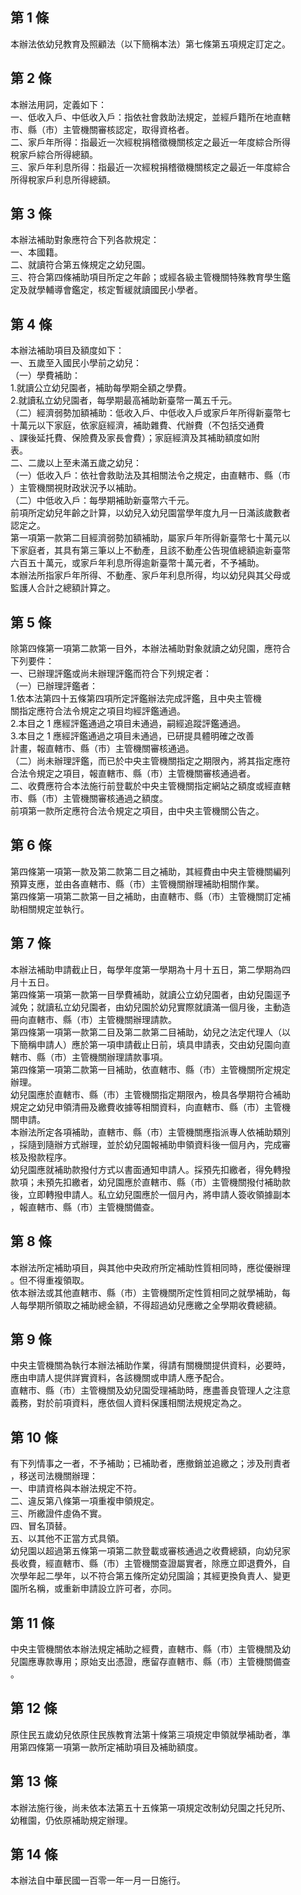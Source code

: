第 1 條
-------
本辦法依幼兒教育及照顧法（以下簡稱本法）第七條第五項規定訂定之。

第 2 條
-------
本辦法用詞，定義如下：  
一、低收入戶、中低收入戶：指依社會救助法規定，並經戶籍所在地直轄  
    市、縣（市）主管機關審核認定，取得資格者。  
二、家戶年所得：指最近一次經稅捐稽徵機關核定之最近一年度綜合所得  
    稅家戶綜合所得總額。  
三、家戶年利息所得：指最近一次經稅捐稽徵機關核定之最近一年度綜合  
    所得稅家戶利息所得總額。

第 3 條
-------
本辦法補助對象應符合下列各款規定：  
一、本國籍。  
二、就讀符合第五條規定之幼兒園。  
三、符合第四條補助項目所定之年齡；或經各級主管機關特殊教育學生鑑  
    定及就學輔導會鑑定，核定暫緩就讀國民小學者。

第 4 條
-------
本辦法補助項目及額度如下：  
一、五歲至入國民小學前之幼兒：  
（一）學費補助：  
      1.就讀公立幼兒園者，補助每學期全額之學費。  
      2.就讀私立幼兒園者，每學期最高補助新臺幣一萬五千元。  
（二）經濟弱勢加額補助：低收入戶、中低收入戶或家戶年所得新臺幣七  
      十萬元以下家庭，依家庭經濟，補助雜費、代辦費（不包括交通費  
      、課後延托費、保險費及家長會費）；家庭經濟及其補助額度如附  
      表。  
二、二歲以上至未滿五歲之幼兒：  
（一）低收入戶：依社會救助法及其相關法令之規定，由直轄市、縣（市  
      ）主管機關視財政狀況予以補助。  
（二）中低收入戶：每學期補助新臺幣六千元。  
前項所定幼兒年齡之計算，以幼兒入幼兒園當學年度九月一日滿該歲數者  
認定之。  
第一項第一款第二目經濟弱勢加額補助，屬家戶年所得新臺幣七十萬元以  
下家庭者，其具有第三筆以上不動產，且該不動產公告現值總額逾新臺幣  
六百五十萬元，或家戶年利息所得逾新臺幣十萬元者，不予補助。  
本辦法所指家戶年所得、不動產、家戶年利息所得，均以幼兒與其父母或  
監護人合計之總額計算之。

第 5 條
-------
除第四條第一項第二款第一目外，本辦法補助對象就讀之幼兒園，應符合  
下列要件：  
一、已辦理評鑑或尚未辦理評鑑而符合下列規定者：  
（一）已辦理評鑑者：  
      1.依本法第四十五條第四項所定評鑑辦法完成評鑑，且中央主管機  
        關指定應符合法令規定之項目均經評鑑通過。  
      2.本目之 1  應經評鑑通過之項目未通過，嗣經追蹤評鑑通過。  
      3.本目之 1  應經評鑑通過之項目未通過，已研提具體明確之改善  
        計畫，報直轄市、縣（市）主管機關審核通過。  
（二）尚未辦理評鑑，而已於中央主管機關指定之期限內，將其指定應符  
      合法令規定之項目，報直轄市、縣（市）主管機關審核通過者。  
二、收費應符合本法施行前登載於中央主管機關指定網站之額度或經直轄  
    市、縣（市）主管機關審核通過之額度。  
前項第一款所定應符合法令規定之項目，由中央主管機關公告之。

第 6 條
-------
第四條第一項第一款及第二款第二目之補助，其經費由中央主管機關編列  
預算支應，並由各直轄市、縣（市）主管機關辦理補助相關作業。  
第四條第一項第二款第一目之補助，由直轄市、縣（市）主管機關訂定補  
助相關規定並執行。

第 7 條
-------
本辦法補助申請截止日，每學年度第一學期為十月十五日，第二學期為四  
月十五日。  
第四條第一項第一款第一目學費補助，就讀公立幼兒園者，由幼兒園逕予  
減免；就讀私立幼兒園者，由幼兒園於幼兒實際就讀滿一個月後，主動造  
冊向直轄市、縣（市）主管機關辦理請款。  
第四條第一項第一款第二目及第二款第二目補助，幼兒之法定代理人（以  
下簡稱申請人）應於第一項申請截止日前，填具申請表，交由幼兒園向直  
轄市、縣（市）主管機關辦理請款事項。  
第四條第一項第二款第一目補助，依直轄市、縣（市）主管機關所定規定  
辦理。  
幼兒園應於直轄市、縣（市）主管機關指定期限內，檢具各學期符合補助  
規定之幼兒申領清冊及繳費收據等相關資料，向直轄市、縣（市）主管機  
關申請。  
本辦法所定各項補助，直轄市、縣（市）主管機關應指派專人依補助類別  
，採隨到隨辦方式辦理，並於幼兒園報補助申領資料後一個月內，完成審  
核及撥款程序。  
幼兒園應就補助款撥付方式以書面通知申請人。採預先扣繳者，得免轉撥  
款項；未預先扣繳者，幼兒園應於直轄市、縣（市）主管機關撥付補助款  
後，立即轉撥申請人。私立幼兒園應於一個月內，將申請人簽收領據副本  
，報直轄市、縣（市）主管機關備查。

第 8 條
-------
本辦法所定補助項目，與其他中央政府所定補助性質相同時，應從優辦理  
。但不得重複領取。  
依本辦法或其他直轄市、縣（市）主管機關所定性質相同之就學補助，每  
人每學期所領取之補助總金額，不得超過幼兒應繳之全學期收費總額。

第 9 條
-------
中央主管機關為執行本辦法補助作業，得請有關機關提供資料，必要時，  
應由申請人提供詳實資料，各該機關或申請人應予配合。  
直轄市、縣（市）主管機關及幼兒園受理補助時，應盡善良管理人之注意  
義務，對於前項資料，應依個人資料保護相關法規規定為之。

第 10 條
--------
有下列情事之一者，不予補助；已補助者，應撤銷並追繳之；涉及刑責者  
，移送司法機關辦理：  
一、申請資格與本辦法規定不符。  
二、違反第八條第一項重複申領規定。  
三、所繳證件虛偽不實。  
四、冒名頂替。  
五、以其他不正當方式具領。  
幼兒園以超過第五條第一項第二款登載或審核通過之收費總額，向幼兒家  
長收費，經直轄市、縣（市）主管機關查證屬實者，除應立即退費外，自  
次學年起二學年，以不符合第五條所定幼兒園論；其經更換負責人、變更  
園所名稱，或重新申請設立許可者，亦同。

第 11 條
--------
中央主管機關依本辦法規定補助之經費，直轄市、縣（市）主管機關及幼  
兒園應專款專用；原始支出憑證，應留存直轄市、縣（市）主管機關備查  
。

第 12 條
--------
原住民五歲幼兒依原住民族教育法第十條第三項規定申領就學補助者，準  
用第四條第一項第一款所定補助項目及補助額度。

第 13 條
--------
本辦法施行後，尚未依本法第五十五條第一項規定改制幼兒園之托兒所、  
幼稚園，仍依原補助規定辦理。

第 14 條
--------
本辦法自中華民國一百零一年一月一日施行。

